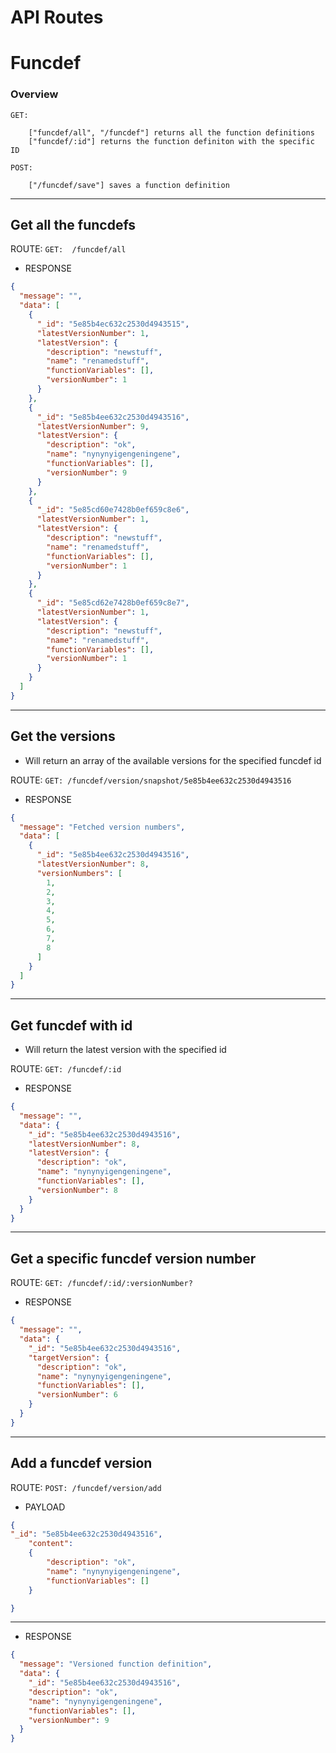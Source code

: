 # API Routes

# Funcdef


### Overview

```
GET:  

    ["funcdef/all", "/funcdef"] returns all the function definitions
    ["funcdef/:id"] returns the function definiton with the specific ID

POST: 

    ["/funcdef/save"] saves a function definition

```

-----------------------
## Get all the funcdefs

ROUTE: `GET:  /funcdef/all` <br>

- RESPONSE <br>

```json
{
  "message": "",
  "data": [
    {
      "_id": "5e85b4ec632c2530d4943515",
      "latestVersionNumber": 1,
      "latestVersion": {
        "description": "newstuff",
        "name": "renamedstuff",
        "functionVariables": [],
        "versionNumber": 1
      }
    },
    {
      "_id": "5e85b4ee632c2530d4943516",
      "latestVersionNumber": 9,
      "latestVersion": {
        "description": "ok",
        "name": "nynynyigengeningene",
        "functionVariables": [],
        "versionNumber": 9
      }
    },
    {
      "_id": "5e85cd60e7428b0ef659c8e6",
      "latestVersionNumber": 1,
      "latestVersion": {
        "description": "newstuff",
        "name": "renamedstuff",
        "functionVariables": [],
        "versionNumber": 1
      }
    },
    {
      "_id": "5e85cd62e7428b0ef659c8e7",
      "latestVersionNumber": 1,
      "latestVersion": {
        "description": "newstuff",
        "name": "renamedstuff",
        "functionVariables": [],
        "versionNumber": 1
      }
    }
  ]
}
```

-----------------------
## Get the versions
- Will return an array of the available versions for the specified funcdef id <br>

ROUTE: `GET: /funcdef/version/snapshot/5e85b4ee632c2530d4943516` <br>

- RESPONSE <br>
```json
{
  "message": "Fetched version numbers",
  "data": [
    {
      "_id": "5e85b4ee632c2530d4943516",
      "latestVersionNumber": 8,
      "versionNumbers": [
        1,
        2,
        3,
        4,
        5,
        6,
        7,
        8
      ]
    }
  ]
}
```

-----------------------
## Get funcdef with id
- Will return the latest version with the specified id <br>

ROUTE: `GET: /funcdef/:id` <br>

- RESPONSE <br>
```json
{
  "message": "",
  "data": {
    "_id": "5e85b4ee632c2530d4943516",
    "latestVersionNumber": 8,
    "latestVersion": {
      "description": "ok",
      "name": "nynynyigengeningene",
      "functionVariables": [],
      "versionNumber": 8
    }
  }
}
```
-----------------------
## Get a specific funcdef version number

ROUTE: `GET: /funcdef/:id/:versionNumber?` <br>

- RESPONSE <br>
```json
{
  "message": "",
  "data": {
    "_id": "5e85b4ee632c2530d4943516",
    "targetVersion": {
      "description": "ok",
      "name": "nynynyigengeningene",
      "functionVariables": [],
      "versionNumber": 6
    }
  }
}
```

-----------------------
## Add a funcdef version

ROUTE:  `POST: /funcdef/version/add` <br>

- PAYLOAD <br>
```json
{
"_id": "5e85b4ee632c2530d4943516",
    "content":
    {
        "description": "ok",
        "name": "nynynyigengeningene",
        "functionVariables": []
    }

}
```

-----

- RESPONSE <br>
```json
{
  "message": "Versioned function definition",
  "data": {
    "_id": "5e85b4ee632c2530d4943516",
    "description": "ok",
    "name": "nynynyigengeningene",
    "functionVariables": [],
    "versionNumber": 9
  }
}
```
